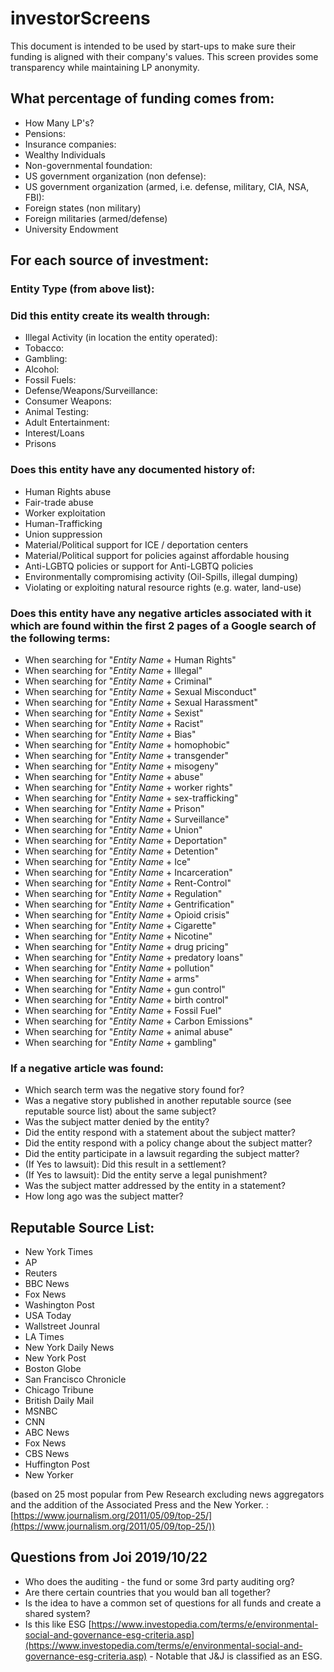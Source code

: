 # investorScreens
This document is intended to be used by start-ups to make sure their funding is aligned with their company's values. This screen provides some transparency while maintaining LP anonymity.

## What percentage of funding comes from:
* How Many LP's?
* Pensions:
* Insurance companies:
* Wealthy Individuals
* Non-governmental foundation:
* US government organization (non defense):
* US government organization (armed, i.e. defense, military, CIA, NSA, FBI):
* Foreign states (non military)
* Foreign militaries (armed/defense)
* University Endowment

## For each source of investment:
### Entity Type (from above list):
### Did this entity create its wealth through:
* Illegal Activity (in location the entity operated):
* Tobacco:
* Gambling:
* Alcohol:
* Fossil Fuels:
* Defense/Weapons/Surveillance:
* Consumer Weapons:
* Animal Testing:
* Adult Entertainment:
* Interest/Loans
* Prisons

### Does this entity have any documented history of:
* Human Rights abuse
* Fair-trade abuse
* Worker exploitation
* Human-Trafficking
* Union suppression
* Material/Political support for ICE / deportation centers
* Material/Political support for policies against affordable housing
* Anti-LGBTQ policies or support for Anti-LGBTQ policies
* Environmentally compromising activity (Oil-Spills, illegal dumping)
* Violating or exploiting natural resource rights (e.g. water, land-use)

### Does this entity have any negative articles associated with it which are found within the first 2 pages of a Google search of the following terms:
* When searching for "*Entity Name* + Human Rights"
* When searching for "*Entity Name* + Illegal"
* When searching for "*Entity Name* + Criminal"
* When searching for "*Entity Name* + Sexual Misconduct"
* When searching for "*Entity Name* + Sexual Harassment"
* When searching for "*Entity Name* + Sexist"
* When searching for "*Entity Name* + Racist"
* When searching for "*Entity Name* + Bias"
* When searching for "*Entity Name* + homophobic"
* When searching for "*Entity Name* + transgender"
* When searching for "*Entity Name* + misogeny"
* When searching for "*Entity Name* + abuse"
* When searching for "*Entity Name* + worker rights"
* When searching for "*Entity Name* + sex-trafficking"
* When searching for "*Entity Name* + Prison"
* When searching for "*Entity Name* + Surveillance"
* When searching for "*Entity Name* + Union"
* When searching for "*Entity Name* + Deportation"
* When searching for "*Entity Name* + Detention"
* When searching for "*Entity Name* + Ice"
* When searching for "*Entity Name* + Incarceration"
* When searching for "*Entity Name* + Rent-Control"
* When searching for "*Entity Name* + Regulation"
* When searching for "*Entity Name* + Gentrification"
* When searching for "*Entity Name* + Opioid crisis"
* When searching for "*Entity Name* + Cigarette"
* When searching for "*Entity Name* + Nicotine"
* When searching for "*Entity Name* + drug pricing"
* When searching for "*Entity Name* + predatory loans"
* When searching for "*Entity Name* + pollution"
* When searching for "*Entity Name* + arms"
* When searching for "*Entity Name* + gun control"
* When searching for "*Entity Name* + birth control"
* When searching for "*Entity Name* + Fossil Fuel"
* When searching for "*Entity Name* + Carbon Emissions"
* When searching for "*Entity Name* + animal abuse"
* When searching for "*Entity Name* + gambling"

### If a negative article was found:
* Which search term was the negative story found for? 
* Was a negative story published in another reputable source (see reputable source list) about the same subject? 
* Was the subject matter denied by the entity?
* Did the entity respond with a statement about the subject matter?
* Did the entity respond with a policy change about the subject matter?
* Did the entity participate in a lawsuit regarding the subject matter?
* (If Yes to lawsuit): Did this result in a settlement?
* (If Yes to lawsuit): Did the entity serve a legal punishment?
* Was the subject matter addressed by the entity in a statement?
* How long ago was the subject matter?

## Reputable Source List: 
* New York Times
* AP
* Reuters
* BBC News
* Fox News
* Washington Post
* USA Today
* Wallstreet Jounral
* LA Times
* New York Daily News
* New York Post
* Boston Globe
* San Francisco Chronicle
* Chicago Tribune
* British Daily Mail
* MSNBC
* CNN
* ABC News
* Fox News
* CBS News
* Huffington Post
* New Yorker

(based on 25 most popular from Pew Research excluding news aggregators and the addition of the Associated Press and the New Yorker. : [https://www.journalism.org/2011/05/09/top-25/](https://www.journalism.org/2011/05/09/top-25/))

## Questions from Joi 2019/10/22

* Who does the auditing - the fund or some 3rd party auditing org?
* Are there certain countries that you would ban all together?
* Is the idea to have a common set of questions for all funds and create a shared system?
* Is this like ESG [https://www.investopedia.com/terms/e/environmental-social-and-governance-esg-criteria.asp](https://www.investopedia.com/terms/e/environmental-social-and-governance-esg-criteria.asp) - Notable that J&J is classified as an ESG.
